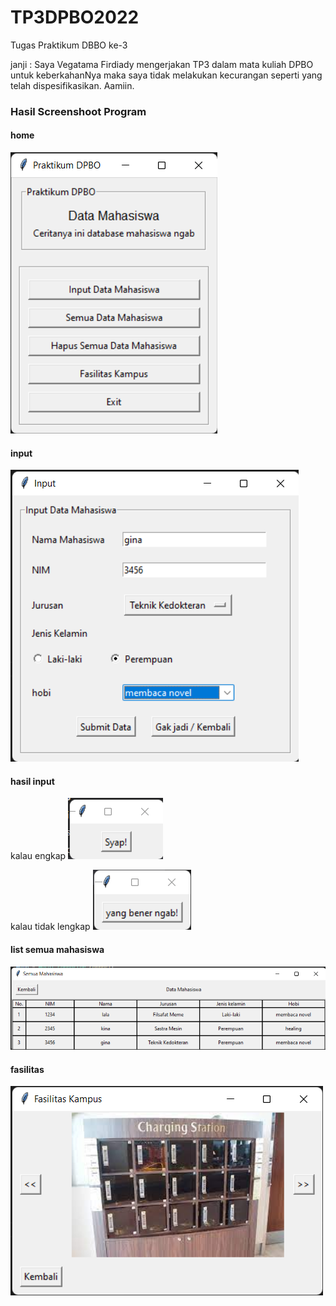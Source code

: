 # TP3DPBO2022
Tugas Praktikum DBBO ke-3

janji : Saya Vegatama Firdiady mengerjakan TP3 dalam mata kuliah DPBO untuk keberkahanNya maka saya tidak melakukan kecurangan seperti yang telah dispesifikasikan. Aamiin.

### Hasil Screenshoot Program
#### home

![Alt text](https://github.com/vegatama/TP3DPBO2022/blob/main/screenshoot/main.png?raw=true "Title")

#### input

![Alt text](https://github.com/vegatama/TP3DPBO2022/blob/main/screenshoot/input.png?raw=true "Title")

#### hasil input
kalau engkap
![Alt text](https://github.com/vegatama/TP3DPBO2022/blob/main/screenshoot/hasilinput.png?raw=true "Title")

kalau tidak lengkap
![Alt text](https://github.com/vegatama/TP3DPBO2022/blob/main/screenshoot/hasilinputgkbnr.png?raw=true "Title")

#### list semua mahasiswa

![Alt text](https://github.com/vegatama/TP3DPBO2022/blob/main/screenshoot/semuamahasiswa.png?raw=true "Title")

#### fasilitas

![Alt text](https://github.com/vegatama/TP3DPBO2022/blob/main/screenshoot/facility.png?raw=true "Title")
